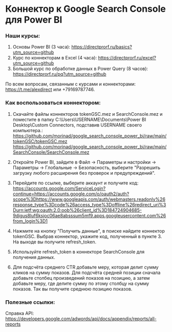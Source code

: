 # Коннектор к Google Search Console для Power BI

### Наши курсы:
1) Основы Power BI (3 часа): https://directprorf.ru/basics?utm_source=github
2) Курс по коннекторам в Excel (4 часа): https://directprorf.ru/excel?utm_source=github
3) Большой курс по обработке данных в Power Query (8 часов): https://directprorf.ru/pq?utm_source=github

По всем вопросам, связанным с курсами и коннекторами: https://t.me/alexdirect или +79169787746.

### Как воспользоваться коннектором:

1) Скачайте файлы коннекторов tokenGSC.mez и SearchConsole.mez и поместите в папку C:\Users\USERNAME\Documents\Power BI Desktop\Custom Connectors, подставив USERNAME своего компьютера.: 
https://github.com/morinad/google_search_console_power_bi/raw/main/tokenGSC/tokenGSC.mez
https://github.com/morinad/google_search_console_power_bi/raw/main/SearchConsole/SearchConsole.mez

2) Откройте Power BI, зайдите в Файл -> Параметры и настройки -> Параметры -> Глобальные -> Безопасность, выберите "Разрешить загрузку любого расширения без проверок и предупреждений".

3) Перейдите по ссылке, выберите аккаунт и получите код: https://accounts.google.com/ServiceLogin?continue=https://accounts.google.com/o/oauth2/auth?scope%3Dhttps://www.googleapis.com/auth/webmasters.readonly%26response_type%3Dcode%26access_type%3Doffline%26redirect_uri%3Durn:ietf:wg:oauth:2.0:oob%26client_id%3D184724904685-9djgus8luf6ksjoc06ae8absssum5mf9.apps.googleusercontent.com%26from_login%3D1

4) Нажмите на кнопку "Получить данные", в поиске найдите коннектор tokenGSC. Выбрав коннектор, укажите код, полученный в пункте 3. На выходе вы получите refresh_token.

5) Используйте refresh_token в коннекторе SearchConsole для получения данных. 

6) Для подсчёта среднего CTR добавьте меру, которая делит сумму кликов на сумму показов. 
Для подсчёта средней позиции сначала добавьте столбец произведений показов на позицию, а затем добавьте меру, где делите сумму по этому столбцу на сумму показов. Так вы получите среднюю позицию показов.


### Полезные ссылки:

Справка API: https://developers.google.com/adwords/api/docs/appendix/reports/all-reports
